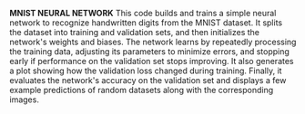 **MNIST NEURAL NETWORK**
This code builds and trains a simple neural network to recognize handwritten digits from the MNIST dataset. It splits the dataset into training and validation sets, and then initializes the network's weights and biases. The network learns by repeatedly processing the training data, adjusting its parameters to minimize errors, and stopping early if performance on the validation set stops improving. It also generates a plot showing how the validation loss changed during training. Finally, it evaluates the network's accuracy on the validation set and displays a few example predictions of random datasets along with the corresponding images. 
